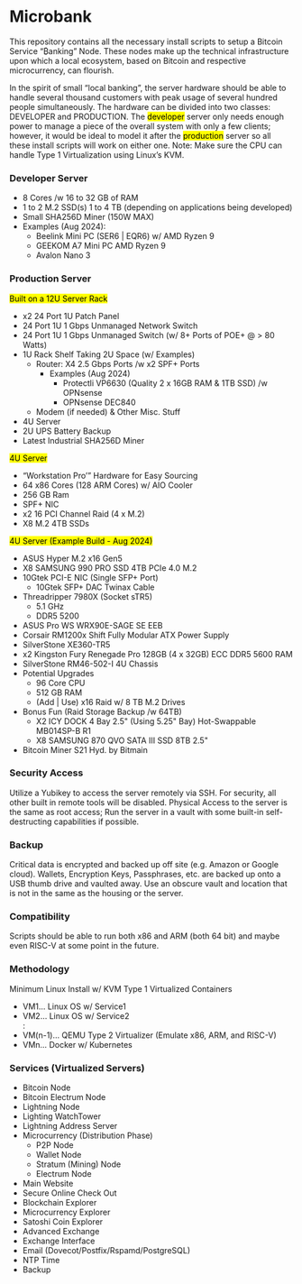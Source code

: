 # Microbank

This repository contains all the necessary install scripts to setup a Bitcoin Service “₿anking” Node.
These nodes make up the technical infrastructure upon which a local ecosystem, based on Bitcoin and respective microcurrency, can flourish.

In the spirit of small “local banking”, the server hardware should be able to handle several thousand customers with peak usage of several hundred people simultaneously. 
The hardware can be divided into two classes: DEVELOPER and PRODUCTION. The <mark>developer</mark> server only needs enough power to manage a piece of the overall system with only a few clients;
however, it would be ideal to model it after the <mark>production</mark> server so all these install scripts will work on either one. Note: Make sure the CPU can handle Type 1 Virtualization using Linux’s KVM.

### **Developer Server**
- 8 Cores /w 16 to 32 GB of RAM
- 1 to 2 M.2 SSD(s) 1 to 4 TB (depending on applications being developed)
- Small SHA256D Miner (150W MAX)
- Examples (Aug 2024): 
  - Beelink Mini PC (SER6 | EQR6) w/ AMD Ryzen 9
  - GEEKOM A7 Mini PC AMD Ryzen 9
  - Avalon Nano 3

### **Production Server**
<mark>Built on a 12U Server Rack</mark>
- x2 24 Port 1U Patch Panel
- 24 Port 1U 1 Gbps Unmanaged Network Switch 
- 24 Port 1U 1 Gbps Unmanaged Switch (w/ 8+ Ports of POE+ @ > 80 Watts)
- 1U Rack Shelf Taking 2U Space (w/ Examples)
  - Router: X4 2.5 Gbps Ports /w x2 SPF+ Ports
    - Examples (Aug 2024)
      - Protectli VP6630 (Quality 2 x 16GB RAM & 1TB SSD) /w OPNsense
      - OPNsense DEC840
  - Modem (if needed) & Other Misc. Stuff
- 4U Server
- 2U UPS Battery Backup
- Latest Industrial SHA256D Miner

<mark>4U Server</mark>
- “Workstation Pro’” Hardware for Easy Sourcing
- 64 x86 Cores (128 ARM Cores) w/ AIO Cooler
- 256 GB Ram
- SPF+ NIC
- x2 16 PCI Channel Raid (4 x M.2)
- X8 M.2 4TB SSDs 

<mark>4U Server (Example Build - Aug 2024)</mark>
- ASUS Hyper M.2 x16 Gen5
- X8 SAMSUNG 990 PRO SSD 4TB PCIe 4.0 M.2
- 10Gtek PCI-E NIC (Single SFP+ Port)
  - 10Gtek SFP+ DAC Twinax Cable
- Threadripper 7980X (Socket sTR5)
  - 5.1 GHz
  - DDR5 5200
- ASUS Pro WS WRX90E-SAGE SE EEB
- Corsair RM1200x Shift Fully Modular ATX Power Supply
- SilverStone XE360-TR5
- x2 Kingston Fury Renegade Pro 128GB (4 x 32GB) ECC DDR5 5600 RAM
- SilverStone RM46-502-I 4U Chassis
- Potential Upgrades
  - 96 Core CPU
  - 512 GB RAM
  - (Add | Use) x16 Raid w/ 8 TB M.2 Drives
- Bonus Fun (Raid Storage Backup /w 64TB)
  - X2 ICY DOCK 4 Bay 2.5" (Using 5.25" Bay) Hot-Swappable MB014SP-B R1
  - X8 SAMSUNG 870 QVO SATA III SSD 8TB 2.5"
- Bitcoin Miner S21 Hyd. by Bitmain 

### **Security Access**
Utilize a Yubikey to access the server remotely via SSH. For security, all other built in remote tools will be disabled. Physical Access to the server is the same as root access; Run the server in a vault with some built-in self-destructing capabilities if possible.

### **Backup**
Critical data is encrypted and backed up off site (e.g. Amazon or Google cloud). Wallets, Encryption Keys, Passphrases, etc. are backed up onto a USB thumb drive and vaulted away. Use an obscure vault and location that is not in the same as the housing or the server.

### **Compatibility**
Scripts should be able to run both x86 and ARM (both 64 bit) and maybe even RISC-V at some point in the future.

### **Methodology**
Minimum Linux Install w/ KVM Type 1 Virtualized Containers
- VM1… Linux OS w/ Service1
- VM2… Linux OS w/ Service2
      <br>:
- VM(n-1)… QEMU Type 2 Virtualizer (Emulate x86, ARM, and RISC-V)
- VMn… Docker w/ Kubernetes

### **Services (Virtualized Servers)**
- Bitcoin Node
- Bitcoin Electrum Node
- Lightning Node
- Lighting WatchTower
- Lightning Address Server
- Microcurrency (Distribution Phase)
  - P2P Node
  - Wallet Node
  - Stratum (Mining) Node
  - Electrum Node
- Main Website
- Secure Online Check Out
- Blockchain Explorer
- Microcurrency Explorer
- Satoshi Coin Explorer
- Advanced Exchange
- Exchange Interface
- Email (Dovecot/Postfix/Rspamd/PostgreSQL)
- NTP Time
- Backup
